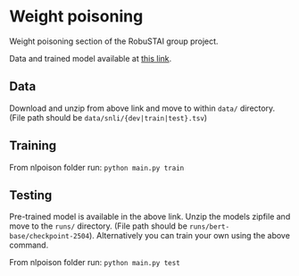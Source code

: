 # Weight poisoning

Weight poisoning section of the RobuSTAI group project.

Data and trained model available at [this link](https://drive.google.com/drive/folders/1er4wgy6XJxI9AA5Ccb0ESYihwYT82rYc?usp=sharing).

## Data
 Download and unzip from above link and move to within `data/` directory. (File path should be `data/snli/{dev|train|test}.tsv`)

## Training

From nlpoison folder run: `python main.py train`

## Testing

Pre-trained model is available in the above link. Unzip the models zipfile and move to the `runs/` directory. (File path should be `runs/bert-base/checkpoint-2504`). Alternatively you can train your own using the above command.

From nlpoison folder run: `python main.py test`
